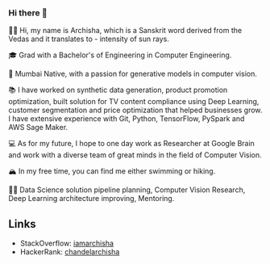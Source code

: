 ### Hi there 👋
👋🏽 Hi, my name is Archisha, which is a Sanskrit word derived from the Vedas and it translates to - intensity of sun rays. 

🎓 Grad with a Bachelor's of Engineering in Computer Engineering.

🌇 Mumbai Native, with a passion for generative models in computer vision.

📚 I have worked on synthetic data generation, product promotion optimization, built solution for TV content compliance using Deep Learning, customer segmentation and price optimization that helped businesses grow. I have extensive experience with Git, Python, TensorFlow, PySpark and AWS Sage Maker.

💻 As for my future, I hope to one day work as Researcher at Google Brain and work with a diverse team of great minds in the field of Computer Vision.

🏔 In my free time, you can find me either swimming or hiking.

💪🏽 Data Science solution pipeline planning, Computer Vision Research, Deep Learning architecture improving, Mentoring.

<!-- ## :nerd_face: Research :thinking:

Most of my research is dedicated towards solving applications in media and entertainment industry along with data science solutions to finance industry. -->

## Links
<!-- - My Work: [Resume/CV](https://iamarchisha.github.io/ArchishaChandel_CV.pdf) -->
<!-- - Personal Blog: [iamarchisha.github.io](https://iamarchisha.github.io) -->
- StackOverflow: [iamarchisha](https://stackoverflow.com/users/12249400/iamarchisha)
- HackerRank: [chandelarchisha](https://www.hackerrank.com/chandelarchisha)
<!-- - Twitter: [@iamXXVI](https://twitter.com/iamXXVI) -->
<!-- 
## Happening these days
- 🔭 I’m currently working on building a Smart Video Analytics Platform
- 🌱 I’m currently learning Natural Language Processing
- 👯 I’m looking to collaborate on Machine Learning Projects -->

<!--
- 🤔 I’m looking for help with ...
- 💬 Ask me about ...
- 📫 How to reach me: ...
- 😄 Pronouns: ...
- ⚡ Fun fact: ...

-->
